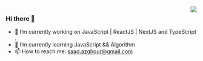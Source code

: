 <img align="right" src="https://github-readme-stats.vercel.app/api?username=saadazghour&count_private=true&show_icons=true">

### Hi there 👋

- 🔭 I’m currently working on JavaScript | ReactJS | NextJS and TypeScript .
- 🌱 I’m currently learning JavaScript && Algorithm
- 📫 How to reach me: saad.azghour@gmail.com
